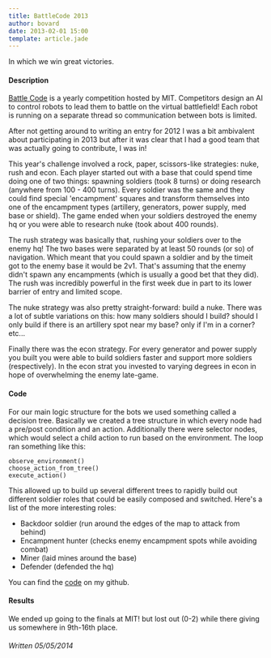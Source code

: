 ```yaml
---
title: BattleCode 2013
author: bovard
date: 2013-02-01 15:00
template: article.jade
---
```


In which we win great victories.

<span class="more"><span>

#### Description
[Battle Code](http://battlecode.org/) is a yearly competition hosted by MIT.
Competitors design an AI to control robots to lead them to battle on the virtual battlefield!
Each robot is running on a separate thread so communication between bots is limited.

After not getting around to writing an entry for 2012 I was a bit ambivalent about
participating in 2013 but after it was clear that I had a good team that was actually
going to contribute, I was in!

This year's challenge involved a rock, paper, scissors-like strategies: nuke, rush and econ.
Each player started out with a base that could spend time doing one of two things: spawning
soldiers (took 8 turns) or doing research (anywhere from 100 - 400 turns). Every soldier was the same and they could find special
'encampment' squares and transform themselves into one of the encampment types
(artillery, generators, power supply, med base or shield). The game ended when your soldiers
destroyed the enemy hq or you were able to research nuke (took about 400 rounds).

The rush strategy was basically that, rushing your soldiers over to the enemy hq! The two bases were separated
by at least 50 rounds (or so) of navigation. Which meant that you could spawn a soldier
and by the timeit got to the enemy base it would be 2v1. That's assuming that the
enemy didn't spawn any encampments (which is usually a good bet that they did). The rush
was incredibly powerful in the first week due in part to its lower barrier of entry
and limited scope.

The nuke strategy was also pretty straight-forward: build a nuke. There was a lot of subtle
variations on this: how many soldiers should I build? should I only build if there
is an artillery spot near my base? only if I'm in a corner? etc...

Finally there was the econ strategy. For every generator and power supply you built you were able
to build soldiers faster and support more soldiers (respectively). In the econ strat
you invested to varying degrees in econ in hope of overwhelming the enemy late-game.

#### Code

For our main logic structure for the bots we used something called a decision tree.
Basically we created a tree structure in which every node had a pre/post condition and
an action. Additionally there were selector nodes, which would select a child action
to run based on the environment. The loop ran something like this:

```
observe_environment()
choose_action_from_tree()
execute_action()
```

This allowed up to build up several different trees to rapidly build out different
soldier roles that could be easily composed and switched. Here's a list of the more interesting
roles:

  * Backdoor soldier (run around the edges of the map to attack from behind)
  * Encampment hunter (checks enemy encampment spots while avoiding combat)
  * Miner (laid mines around the base)
  * Defender (defended the hq)

You can find the [code](https://github.com/bovard/BC2013) on my github.

#### Results

We ended up going to the finals at MIT! but lost out (0-2) while there giving us
somewhere in 9th-16th place.

###### Written 05/05/2014
